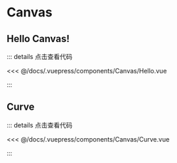 # Canvas

## Hello Canvas!

<Canvas-Hello/>

::: details 点击查看代码

<<< @/docs/.vuepress/components/Canvas/Hello.vue

:::

## Curve

<Canvas-Curve/>

::: details 点击查看代码

<<< @/docs/.vuepress/components/Canvas/Curve.vue

:::

